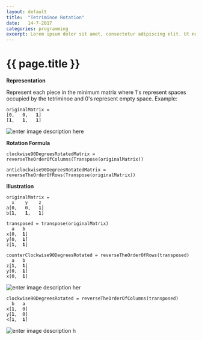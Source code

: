 ```yaml
---
layout: default
title:  "Tetriminoe Rotation"
date:   14-7-2017
categories: programming
excerpt: Lorem ipsum dolor sit amet, consectetur adipiscing elit. Ut nunc risus, tincidunt vel arcu id, viverra tristique est.
---
```


{{ page.title }}
================


**Representation**

Represent each piece in the minimum matrix where 1's represent spaces occupied by the tetriminoe and 0's represent empty space. Example:

<pre><code>originalMatrix = 
[0,   0,   <b>1</b>]
[<b>1</b>,   <b>1</b>,   <b>1</b>]
</code></pre> 
    

![enter image description here](https://i.stack.imgur.com/BfZKD.jpg)

**Rotation Formula**

    clockwise90DegreesRotatedMatrix = reverseTheOrderOfColumns(Transpose(originalMatrix))

    anticlockwise90DegreesRotatedMatrix = reverseTheOrderOfRows(Transpose(originalMatrix))


**Illustration**

<pre><code>originalMatrix = 
  x    y    z
a[0,   0,   <b>1</b>]
b[<b>1</b>,   <b>1</b>,   <b>1</b>]
</code></pre>   

<pre><code>transposed = transpose(originalMatrix)
  a   b
x[0,  <b>1</b>]
y[0,  <b>1</b>]
z[<b>1</b>,  <b>1</b>]
</pre></code>

<pre><code>counterClockwise90DegreesRotated = reverseTheOrderOfRows(transposed)
  a   b
z[<b>1</b>,  <b>1</b>]
y[0,  <b>1</b>]
x[0,  <b>1</b>]
</pre></code>

![enter image description her](https://i.stack.imgur.com/cTiEk.jpg)

<pre><code>clockwise90DegreesRotated = reverseTheOrderOfColumns(transposed)
  b   a
x[<b>1</b>,  0]
y[<b>1</b>,  0]
<[<b>1</b>,  <b>1</b>]
</pre></code>

![enter image description h](https://i.stack.imgur.com/fTvMj.jpg)
